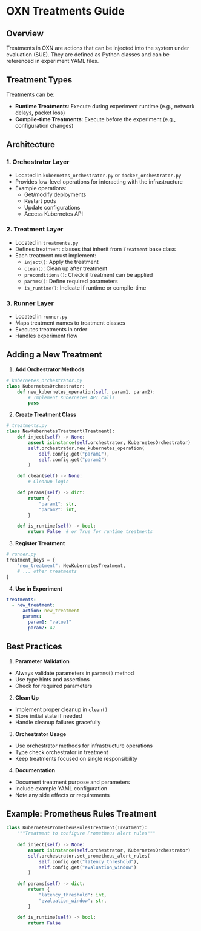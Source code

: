 # OXN Treatments Guide

## Overview
Treatments in OXN are actions that can be injected into the system under evaluation (SUE). They are defined as Python classes and can be referenced in experiment YAML files.

## Treatment Types
Treatments can be:
- **Runtime Treatments**: Execute during experiment runtime (e.g., network delays, packet loss)
- **Compile-time Treatments**: Execute before the experiment (e.g., configuration changes)

## Architecture

### 1. Orchestrator Layer
- Located in `kubernetes_orchestrator.py` or `docker_orchestrator.py`
- Provides low-level operations for interacting with the infrastructure
- Example operations:
  * Get/modify deployments
  * Restart pods
  * Update configurations
  * Access Kubernetes API

### 2. Treatment Layer
- Located in `treatments.py`
- Defines treatment classes that inherit from `Treatment` base class
- Each treatment must implement:
  * `inject()`: Apply the treatment
  * `clean()`: Clean up after treatment
  * `preconditions()`: Check if treatment can be applied
  * `params()`: Define required parameters
  * `is_runtime()`: Indicate if runtime or compile-time

### 3. Runner Layer
- Located in `runner.py`
- Maps treatment names to treatment classes
- Executes treatments in order
- Handles experiment flow

## Adding a New Treatment

1. **Add Orchestrator Methods**
```python
# kubernetes_orchestrator.py
class KubernetesOrchestrator:
    def new_kubernetes_operation(self, param1, param2):
        # Implement Kubernetes API calls
        pass
```

2. **Create Treatment Class**
```python
# treatments.py
class NewKubernetesTreatment(Treatment):
    def inject(self) -> None:
        assert isinstance(self.orchestrator, KubernetesOrchestrator)
        self.orchestrator.new_kubernetes_operation(
            self.config.get("param1"),
            self.config.get("param2")
        )

    def clean(self) -> None:
        # Cleanup logic

    def params(self) -> dict:
        return {
            "param1": str,
            "param2": int,
        }

    def is_runtime(self) -> bool:
        return False  # or True for runtime treatments
```

3. **Register Treatment**
```python
# runner.py
treatment_keys = {
    "new_treatment": NewKubernetesTreatment,
    # ... other treatments
}
```

4. **Use in Experiment**
```yaml
treatments:
  - new_treatment:
      action: new_treatment
      params:
        param1: "value1"
        param2: 42
```

## Best Practices

1. **Parameter Validation**
- Always validate parameters in `params()` method
- Use type hints and assertions
- Check for required parameters

2. **Clean Up**
- Implement proper cleanup in `clean()`
- Store initial state if needed
- Handle cleanup failures gracefully

3. **Orchestrator Usage**
- Use orchestrator methods for infrastructure operations
- Type check orchestrator in treatment
- Keep treatments focused on single responsibility

4. **Documentation**
- Document treatment purpose and parameters
- Include example YAML configuration
- Note any side effects or requirements

## Example: Prometheus Rules Treatment
```python
class KubernetesPrometheusRulesTreatment(Treatment):
    """Treatment to configure Prometheus alert rules"""
    
    def inject(self) -> None:
        assert isinstance(self.orchestrator, KubernetesOrchestrator)
        self.orchestrator.set_prometheus_alert_rules(
            self.config.get("latency_threshold"),
            self.config.get("evaluation_window")
        )

    def params(self) -> dict:
        return {
            "latency_threshold": int,
            "evaluation_window": str,
        }

    def is_runtime(self) -> bool:
        return False
``` 
